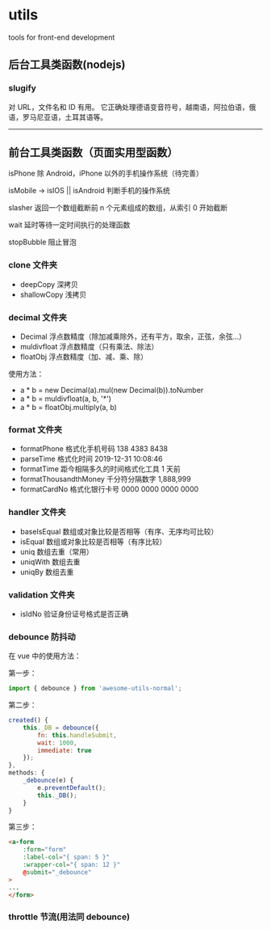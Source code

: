 # utils

tools for front-end development

## 后台工具类函数(nodejs)

### slugify

对 URL，文件名和 ID 有用。 它正确处理德语变音符号，越南语，阿拉伯语，俄语，罗马尼亚语，土耳其语等。

---

## 前台工具类函数（页面实用型函数）

isPhone 除 Android，iPhone 以外的手机操作系统（待完善）

isMobile -> isIOS || isAndroid 判断手机的操作系统

slasher 返回一个数组截断前 n 个元素组成的数组，从索引 0 开始截断

wait 延时等待一定时间执行的处理函数

stopBubble 阻止冒泡

### clone 文件夹

- deepCopy 深拷贝
- shallowCopy 浅拷贝

### decimal 文件夹

- Decimal 浮点数精度（除加减乘除外，还有平方，取余，正弦，余弦...）
- muldivfloat 浮点数精度（只有乘法、除法）
- floatObj 浮点数精度（加、减、乘、除）

使用方法：

- a \* b = new Decimal(a).mul(new Decimal(b)).toNumber
- a \* b = muldivfloat(a, b, '\*')
- a \* b = floatObj.multiply(a, b)

### format 文件夹

- formatPhone 格式化手机号码 138 4383 8438
- parseTime 格式化时间 2019-12-31 10:08:46
- formatTime 距今相隔多久的时间格式化工具 1 天前
- formatThousandthMoney 千分符分隔数字 1,888,999
- formatCardNo 格式化银行卡号 0000 0000 0000 0000

### handler 文件夹

- baseIsEqual 数组或对象比较是否相等（有序、无序均可比较）
- isEqual 数组或对象比较是否相等（有序比较）
- uniq 数组去重（常用）
- uniqWith 数组去重
- uniqBy 数组去重

### validation 文件夹

- isIdNo 验证身份证号格式是否正确

### debounce 防抖动

在 vue 中的使用方法：

第一步：

```js
import { debounce } from 'awesome-utils-normal';
```

第二步：

```js
created() {
	this._DB = debounce({
		fn: this.handleSubmit,
		wait: 1000,
		immediate: true
	});
},
methods: {
	_debounce(e) {
		e.preventDefault();
		this._DB();
	}
}
```

第三步：

```html
<a-form
	:form="form"
	:label-col="{ span: 5 }"
	:wrapper-col="{ span: 12 }"
	@submit="_debounce"
>
...
</form>
```

### throttle 节流(用法同 debounce)
